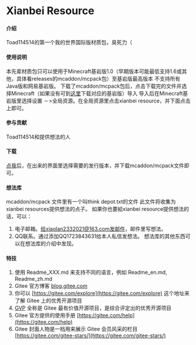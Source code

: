 # Xianbei Resource

#### 介绍
Toad114514的第一个我的世界国际版材质包，臭死力（

#### 使用说明
本先辈材质包只可以使用于Minecraft基岩版1.0（早期版本可能最低支持1.6或其他，具体看releases的mcaddon/mcpack包）至基岩版最高版本
不支持所有Java版和网易基岩版。
下载了mcaddon/mcpack包后，点击下载完的文件并选择Minecraft（如果没有可到[这里](http://klpbbs.com/xz)下载对应的基岩版）导入
导入后在Minecraft基岩版里选择设置 －>全局资源。在全局资源里点击xianbei resource，并下面点击上即可。
#### 参与贡献
Toad114514和提供想法的人

#### 下载
[点我](https://gitee.com/toadstool/xbres/releases)后，在出来的界面里选择需要的发行版本，并下载mcaddon/mcpack文件即可。

#### 想法库
mcaddon/mcpack 文件里有一个叫think depot.txt的文件
此文件将收集为xianbei resources提供想法的点子。
如果你也要給xianbei resource提供想法的话，可以：
1. 电子邮箱。给xiaolan2332021@163.com发邮件，邮件里写想法。
2. QQ联系。通过添加QQ1723843631给本人私信发想法。
想法库的其他东西可以在想法库的介绍中发现。

#### 特技

1.  使用 Readme\_XXX.md 来支持不同的语言，例如 Readme\_en.md, Readme\_zh.md
2.  Gitee 官方博客 [blog.gitee.com](https://blog.gitee.com)
3.  你可以 [https://gitee.com/explore](https://gitee.com/explore) 这个地址来了解 Gitee 上的优秀开源项目
4.  [GVP](https://gitee.com/gvp) 全称是 Gitee 最有价值开源项目，是综合评定出的优秀开源项目
5.  Gitee 官方提供的使用手册 [https://gitee.com/help](https://gitee.com/help)
6.  Gitee 封面人物是一档用来展示 Gitee 会员风采的栏目 [https://gitee.com/gitee-stars/](https://gitee.com/gitee-stars/)
